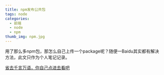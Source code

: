 ```yaml
---
title: npm发布公共包
tags: node
categories:
  - 前端
  - node
  - npm
thumb_img: npm.jpg
---
```


用了那么多npm包，那怎么自己上传一个package呢？随便一Baidu其实都有解决方法，此文只作为个人笔记记录。

[省去千言万语，你自己点进去看吧](https://docs.npmjs.com/getting-started/publishing-npm-packages)



